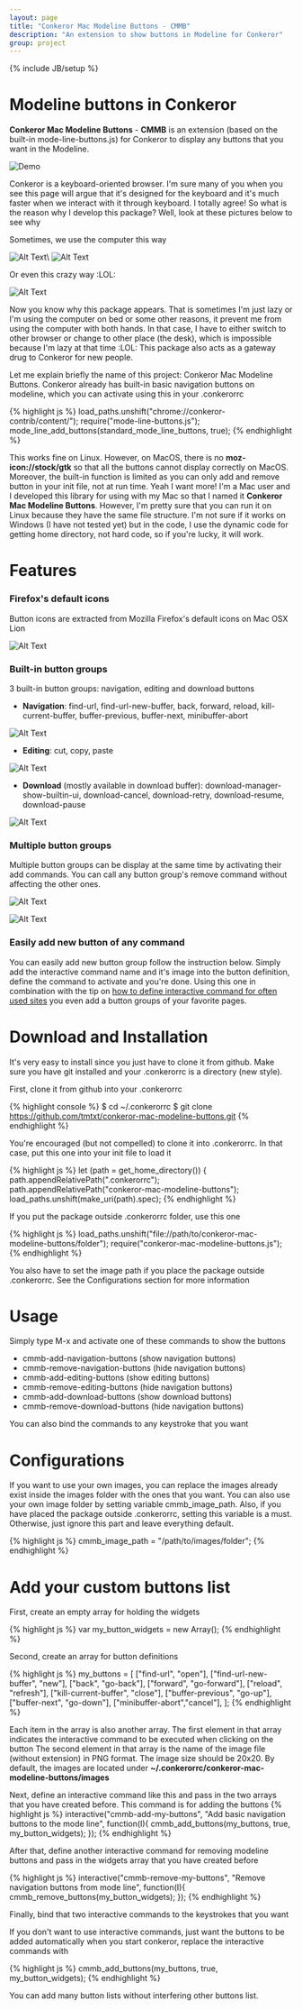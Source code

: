 ```yaml
---
layout: page
title: "Conkeror Mac Modeline Buttons - CMMB"
description: "An extension to show buttons in Modeline for Conkeror"
group: project
---
```

{% include JB/setup %}

# Modeline buttons in Conkeror

**Conkeror Mac Modeline Buttons** - **CMMB** is an extension (based on the built-in
mode-line-buttons.js) for Conkeror to display any buttons that you want in the
Modeline.

![Demo](/files/conkeror-mac-modeline-buttons/demo.png)

Conkeror is a keyboard-oriented browser. I'm sure many of you when you see
this page will argue that it's designed for the keyboard and it's much faster
when we interact with it through keyboard. I totally agree! So what is the
reason why I develop this package? Well, look at these pictures below to see why

Sometimes, we use the computer this way

![Alt Text](/files/conkeror-mac-modeline-buttons/use2.jpeg)\ 
![Alt Text](/files/conkeror-mac-modeline-buttons/use3.jpg)

Or even this crazy way :LOL:

![Alt Text](/files/conkeror-mac-modeline-buttons/use4.jpg)

Now you know why this package appears. That is sometimes I'm just lazy
or I'm using the computer on bed or some other reasons, it prevent me from using
the computer with both hands. In that case, I have to either switch to other browser
or change to other place (the desk), which is impossible because I'm lazy at
that time :LOL: This package also acts as a gateway drug to Conkeror for new people.

Let me explain briefly the name of this project: Conkeror Mac Modeline Buttons.
Conkeror already has built-in basic navigation buttons on modeline, which you
can activate using this in your .conkerorrc

{% highlight js %}
load_paths.unshift("chrome://conkeror-contrib/content/");
require("mode-line-buttons.js");
mode_line_add_buttons(standard_mode_line_buttons, true);
{% endhighlight %}

This works fine on Linux. However, on MacOS, there is no **moz-icon://stock/gtk**
so that all the buttons cannot display correctly on MacOS. Moreover, the
built-in function is limited as you can only add and remove button in your init
file, not at run time. Yeah I want more! I'm a Mac user and I developed this
library for using with my Mac so that I named it **Conkeror Mac Modeline Buttons**.
However, I'm pretty sure that you can run it on Linux because they have the
same file structure. I'm not sure if it works on Windows (I have not tested yet)
but in the code, I use the dynamic code for getting home directory, not
hard code, so if you're lucky, it will work.

# Features

### Firefox's default icons

Button icons are extracted from Mozilla Firefox's default icons on Mac OSX Lion

![Alt Text](/files/conkeror-mac-modeline-buttons/toolbar.png)

### Built-in button groups

3 built-in button groups: navigation, editing and download buttons

- **Navigation**: find-url, find-url-new-buffer, back, forward, reload,
  kill-current-buffer, buffer-previous, buffer-next, minibuffer-abort

![Alt Text](/files/conkeror-mac-modeline-buttons/navigation.png)

- **Editing**: cut, copy, paste

![Alt Text](/files/conkeror-mac-modeline-buttons/editing.png)

- **Download** (mostly available in download buffer):
  download-manager-show-builtin-ui, download-cancel, download-retry,
  download-resume, download-pause

![Alt Text](/files/conkeror-mac-modeline-buttons/download.png)

### Multiple button groups

Multiple button groups can be display at the same time by activating their add
commands. You can call any button group's remove command without affecting the
other ones.

![Alt Text](/files/conkeror-mac-modeline-buttons/multi1.png)

![Alt Text](/files/conkeror-mac-modeline-buttons/multi2.png)

### Easily add new button of any command

You can easily add new button group follow the instruction below. Simply add the
interactive command name and it's image into the button definition, define the
command to activate and you're done. Using this one in combination with the tip
on
[how to define interactive command for often used sites](http://conkeror.org/Tips#Keyboard_Shortcuts_for_Often-Used_Sites)
you even add a button groups of your favorite pages.

# Download and Installation

It's very easy to install since you just have to clone it from github. Make sure
you have git installed and your .conkerorrc is a directory (new style).

First, clone it from github into your .conkerorrc

{% highlight console %}
$ cd ~/.conkerorrc
$ git clone https://github.com/tmtxt/conkeror-mac-modeline-buttons.git
{% endhighlight %}

You're encouraged (but not compelled) to clone it into .conkerorrc. In that
case, put this one into your init file to load it

{% highlight js %}
let (path = get_home_directory()) {
  path.appendRelativePath(".conkerorrc");
  path.appendRelativePath("conkeror-mac-modeline-buttons");
  load_paths.unshift(make_uri(path).spec);
{% endhighlight %}

If you put the package outside .conkerorrc folder, use this one

{% highlight js %}
load_paths.unshift("file://path/to/conkeror-mac-modeline-buttons/folder");
require("conkeror-mac-modeline-buttons.js");
{% endhighlight %}

You also have to set the image path if you place the package outside
.conkerorrc. See the Configurations section for more information

# Usage

Simply type M-x and activate one of these commands to show the buttons
- cmmb-add-navigation-buttons (show navigation buttons)
- cmmb-remove-navigation-buttons (hide navigation buttons)
- cmmb-add-editing-buttons (show editing buttons)
- cmmb-remove-editing-buttons (hide navigation buttons)
- cmmb-add-download-buttons (show download buttons)
- cmmb-remove-download-buttons (hide navigation buttons)

You can also bind the commands to any keystroke that you want

# Configurations

If you want to use your own images, you can replace the images
already exist inside the images folder with the ones that you want. You can also
use your own image folder by
setting variable cmmb_image_path. Also, if you have placed the package
outside .conkerorrc, setting this variable is a must. Otherwise, just ignore
this part and leave everything default.

{% highlight js %}
cmmb_image_path = "/path/to/images/folder";
{% endhighlight %}

# Add your custom buttons list

First, create an empty array for holding the widgets

{% highlight js %}
var my_button_widgets = new Array();
{% endhighlight %}

Second, create an array for button definitions

{% highlight js %}
my_buttons = [
    ["find-url", "open"],
    ["find-url-new-buffer", "new"],
    ["back", "go-back"],
    ["forward", "go-forward"],
    ["reload", "refresh"],
    ["kill-current-buffer", "close"],
    ["buffer-previous", "go-up"],
    ["buffer-next", "go-down"],
  ["minibuffer-abort","cancel"],
];
{% endhighlight %}

Each item in the array is also another array.
The first element in that array indicates the interactive command to be executed
when clicking on the button
The second element in that array is the name of the image file (without
extension) in PNG format. The image size should be 20x20.
By default, the images are located under
**~/.conkerorrc/conkeror-mac-modeline-buttons/images**

Next, define an interactive command like this and pass in the two arrays that
you have created before. This command is for adding the buttons
{% highlight js %}
interactive("cmmb-add-my-buttons",
	"Add basic navigation buttons to the mode line",
	function(I){
	  cmmb_add_buttons(my_buttons, true, my_button_widgets);
	});
{% endhighlight %}

After that, define another interactive command for removing modeline buttons
and pass in the widgets array that you have created before

{% highlight js %}
interactive("cmmb-remove-my-buttons",
	"Remove navigation buttons from mode line", 
	function(I){
	  cmmb_remove_buttons(my_button_widgets);
	});
{% endhighlight %}

Finally, bind that two interactive commands to the keystrokes that you want

If you don't want to use interactive commands, just want the buttons to be added
automatically when you start conkeror, replace the interactive commands with

{% highlight js %}
cmmb_add_buttons(my_buttons, true, my_button_widgets);
{% endhighlight %}

You can add many button lists without interfering other buttons list.
